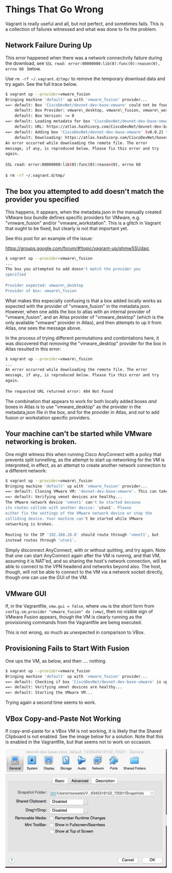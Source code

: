 # Things That Go Wrong

Vagrant is really useful and all, but not perfect, and sometimes
fails. This is a collection of failures witnessed and what was done to fix the problem.

## Network Failure During Up

This error happened when there was a network connectivity failure
during the download, see `SSL read: error:00000000:lib(0):func(0):reason(0), errno 60
` below.

Use `rm -rf ~/.vagrant.d/tmp/` to remove the temporary download data and try again. See the
full trace below.

```bash
$ vagrant up --provider=vmware_fusion
Bringing machine 'default' up with 'vmware_fusion' provider...
==> default: Box 'CiscoDevNet/devnet-dev-base-vmware' could not be found. Attempting to find and install...
    default: Box Provider: vmware\_desktop, vmware\_fusion, vmware\_workstation
    default: Box Version: >= 0
==> default: Loading metadata for box 'CiscoDevNet/devnet-dev-base-vmware'
    default: URL: https://atlas.hashicorp.com/CiscoDevNet/devnet-dev-base-vmware
==> default: Adding box 'CiscoDevNet/devnet-dev-base-vmware' (v0.0.2) for provider: vmware_desktop
    default: Downloading: https://atlas.hashicorp.com/CiscoDevNet/boxes/devnet-dev-base-vmware/versions/0.0.2/providers/vmware_desktop.box
An error occurred while downloading the remote file. The error
message, if any, is reproduced below. Please fix this error and try
again.

SSL read: error:00000000:lib(0):func(0):reason(0), errno 60

$ rm -rf ~/.vagrant.d/tmp/
```

##  The box you attempted to add doesn't match the provider you specified

This happens, it appears, when the metadata.json *in* the manually created VMware
box bundle defines specific providers for VMware,
e.g. "vmware\_fusion" and/or "vmware\_workstation". This is a  glitch in Vagrant that ought to be fixed, but clearly is
not that important yet.

See this post for an example of the issue:

https://groups.google.com/forum/#!topic/vagrant-up/qhmw5SUdaic


```bash
$ vagrant up --provider=vmware\_fusion
...
The box you attempted to add doesn't match the provider you
specified

Provider expected: vmware\_desktop
Provider of box: vmware\_fusion
```

What makes this especially confusing is that a box added locally works
as expected with the provider of "vmware\_fusion" in the
metadata.json. However, when one adds the box to atlas with an internal
provider of "vmware\_fusion", and an Atlas provider of
"vmware\_desktop" (which is the only available "vmware" provider in Atlas), and then attempts to up it from Atlas,
one sees the message above.

In the process of trying different permutations and combintations
here, it was discovered that *removing* the
"vmware\_desktop" provider for the box in Atlas resulted in this error:


```bash
$ vagrant up --provider=vmware\_fusion
...
An error occurred while downloading the remote file. The error
message, if any, is reproduced below. Please fix this error and try
again.

The requested URL returned error: 404 Not Found
```

The combination that appears to work for both locally added boxes
*and* boxes in Atlas is to use "vmware_desktop" as the provider in the
metadata,json file in the box, and for the provider in Atlas, and
*not* to add fusion or workstation specific providers.

## Your machine can't be started while VMware networking is broken.

One might witness this when running Cisco AnyConnect with a policy that
prevents split tunnelling, as the attempt to start up networking for the
VM is interpreted, in effect, as an attempt to create another network
connection to a different network:

``` bash
$ vagrant up --provider=vmware\_fusion
Bringing machine 'default' up with 'vmware_fusion' provider...
==> default: Cloning VMware VM: 'devnet-dev-base-vmware'. This can take some time...
==> default: Verifying vmnet devices are healthy...
The VMware network device 'vmnet1' can't be started because
its routes collide with another device: 'utun1'. Please
either fix the settings of the VMware network device or stop the
colliding device. Your machine can't be started while VMware
networking is broken.

Routing to the IP '192.168.28.0' should route through 'vmnet1', but
instead routes through 'utun1'.
```

Simply disconnect AnyConnect, with or without quitting, and try
again. Note that one can start AnyConnect again after the VM is
runnng, and that VM, assuming it is NAT'ed, and so sharing the host's
network connection, will  be able to connect to the VPN headend and
networks beyond also. The host, though, will not be able to connect to
the VM via a network socket directly, though one can use the GUI of
the VM.

## VMware GUI

If, in the Vagrantfile, `vmw.gui = false`, where `vmw` is the short
form from `config.vm.provider "vmware_fusion" do |vmw|`, then no
visible sign of VMware Fusion appears, though the VM is clearly
running as the provisioning commands from the Vagrantfile are being executed.

This is not wrong, so much as unexpected in comparison to VBox.

## Provisioning Fails to Start With Fusion

One ups the VM, as below, and then .... nothing.

```bash
$ vagrant up --provider=vmware_fusion
Bringing machine 'default' up with 'vmware_fusion' provider...
==> default: Checking if box 'CiscoDevNet/devnet-dev-base-vmware' is up to date...
==> default: Verifying vmnet devices are healthy...
==> default: Starting the VMware VM...
```

Trying again a second time seems to work.

## VBox Copy-and-Paste Not Working

If copy-and-paste for a VBox VM is not working, it is likely that the
Shared Clipboard is not enabled. See the image below for a
solution. Note that this is enabled in the Vagrantfile, but that seems
not to work on occasion.

![Enable Shared Clipboard](images/enable_shared_clipboard.jpg) 




